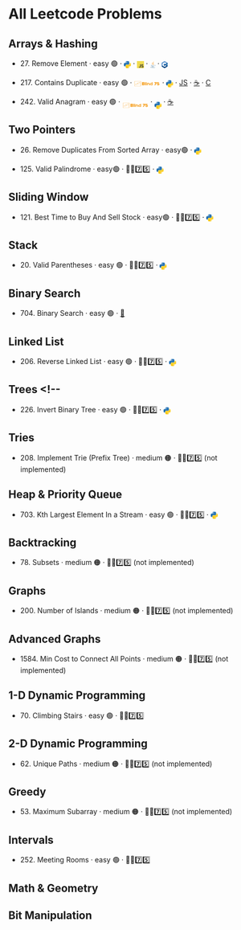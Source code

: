 # All Leetcode Problems

## Arrays & Hashing

- 27\. Remove Element · easy 🟢
  · [<img src="assets/pythonLogo.png" style="height: 1em; vertical-align: sub;">](https://github.com/flenhu/leetcode)
  · [<img src="assets/jsLogo.png" style="height: 1em; vertical-align: sub;">](https://github.com/flenhu/leetcode)
  · [<img src="assets/javaLogo.png" style="height: 1em; vertical-align: sub;">](https://github.com/flenhu/leetcode)
  · [<img src="assets/cppLogo.png" style="height: 1em; vertical-align: sub;">](https://github.com/flenhu/leetcode)

- 217\. Contains Duplicate · easy 🟢
  · [<img src="assets/blind75Logo.png" style="height: 1em; vertical-align: sub;">](https://github.com/flenhu/leetcode)
  · [<img src="assets/pythonLogo.png" style="height: 1em; vertical-align: sub;">](https://github.com/flenhu/leetcode)
  · [JS](https://github.com/flenhu/leetcode)
  · [☕️](https://github.com/flenhu/leetcode)
  · [C](https://github.com/flenhu/leetcode)

- 242\. Valid Anagram · easy 🟢
  · [<img src="assets/blind75Logo.png" style="height: 1em; vertical-align: bottom;">](https://github.com/flenhu/leetcode)
  · [<img src="assets/pythonLogo.png" style="height: 1em; vertical-align: bottom;">](https://github.com/flenhu/leetcode)
  · [☕️](https://github.com/flenhu/leetcode/blob/main/Java/easy/242_validAnagram_java.ipynb)

## Two Pointers

- 26\. Remove Duplicates From Sorted Array · easy🟢
  · [<img src="assets/pythonLogo.png" style="height: 1em; vertical-align: sub;">](https://github.com/flenhu/leetcode)

- 125\. Valid Palindrome · easy🟢 · 🧑‍🦯7️⃣5️⃣
  · [<img src="assets/pythonLogo.png" style="height: 1em; vertical-align: sub;">](https://github.com/flenhu/leetcode)

## Sliding Window

- 121\. Best Time to Buy And Sell Stock · easy🟢 · 🧑‍🦯7️⃣5️⃣
  · [<img src="assets/pythonLogo.png" style="height: 1em; vertical-align: sub;">](https://github.com/flenhu/leetcode)

## Stack

- 20\. Valid Parentheses · easy 🟢 · 🧑‍🦯7️⃣5️⃣
  · [<img src="assets/pythonLogo.png" style="height: 1em; vertical-align: sub;">](https://github.com/flenhu/leetcode)

## Binary Search

- 704\. Binary Search · easy 🟢
  · [🐍](https://github.com/flenhu/leetcode/blob/main/Python/easy/704_BinarySearch.ipynb)

## Linked List

- 206\. Reverse Linked List · easy 🟢 · 🧑‍🦯7️⃣5️⃣
  · [<img src="assets/pythonLogo.png" style="height: 1em; vertical-align: sub;">](https://github.com/flenhu/leetcode)

## Trees <!--

- 226\. Invert Binary Tree · easy 🟢 · 🧑‍🦯7️⃣5️⃣
  · [<img src="assets/pythonLogo.png" style="height: 1em; vertical-align: sub;">](https://github.com/flenhu/leetcode)

## Tries

- 208\. Implement Trie (Prefix Tree) · medium 🟠 · 🧑‍🦯7️⃣5️⃣ (not implemented)

## Heap & Priority Queue

- 703\. Kth Largest Element In a Stream · easy 🟢 · 🧑‍🦯7️⃣5️⃣
  · [<img src="assets/pythonLogo.png" style="height: 1em; vertical-align: sub;">](https://github.com/flenhu/leetcode)

## Backtracking

- 78\. Subsets · medium 🟠 · 🧑‍🦯7️⃣5️⃣ (not implemented)

## Graphs

- 200\. Number of Islands · medium 🟠 · 🧑‍🦯7️⃣5️⃣ (not implemented)

## Advanced Graphs

- 1584\. Min Cost to Connect All Points · medium 🟠 · 🧑‍🦯7️⃣5️⃣ (not implemented)

## 1-D Dynamic Programming

- 70\. Climbing Stairs · easy 🟢 · 🧑‍🦯7️⃣5️⃣

## 2-D Dynamic Programming

- 62\. Unique Paths · medium 🟠 · 🧑‍🦯7️⃣5️⃣ (not implemented)

## Greedy

- 53\. Maximum Subarray · medium 🟠 · 🧑‍🦯7️⃣5️⃣ (not implemented)

## Intervals

- 252\. Meeting Rooms · easy 🟢 · 🧑‍🦯7️⃣5️⃣

## Math & Geometry

## Bit Manipulation
